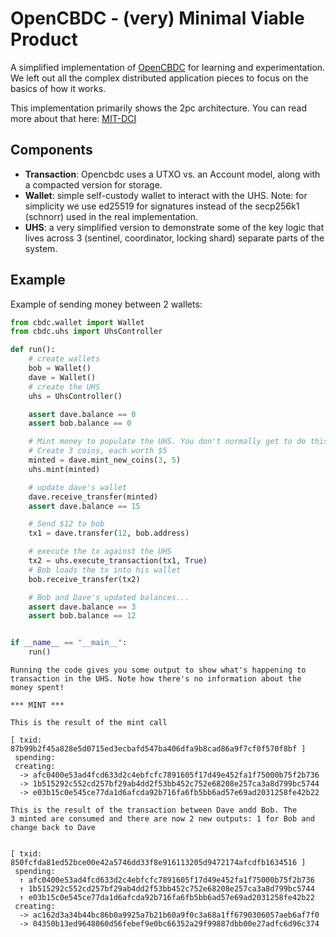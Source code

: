 # OpenCBDC - (very) Minimal Viable Product
A simplified implementation of [OpenCBDC](https://github.com/mit-dci/opencbdc-tx) for learning and experimentation. We left out all the complex distributed application pieces
to focus on the basics of how it works.

This implementation primarily shows the 2pc architecture. You can read more about that here:
[MIT-DCI](https://dci.mit.edu/opencbdc)

## Components
- **Transaction**: Opencbdc uses a UTXO vs. an Account model, along with a compacted version for storage.
- **Wallet**: simple self-custody wallet to interact with the UHS.  Note: for simplicity we use ed25519 for signatures instead of the secp256k1 (schnorr) used in the real implementation.
- **UHS**: a very simplified version to demonstrate some of the key logic that lives across 3 (sentinel, coordinator, locking shard) separate parts of the system.

## Example
Example of sending money between 2 wallets:

```python
from cbdc.wallet import Wallet
from cbdc.uhs import UhsController

def run():
    # create wallets
    bob = Wallet()
    dave = Wallet()
    # create the UHS
    uhs = UhsController()

    assert dave.balance == 0
    assert bob.balance == 0

    # Mint money to populate the UHS. You don't normally get to do this (unfortunately)
    # Create 3 coins, each worth $5
    minted = dave.mint_new_coins(3, 5)
    uhs.mint(minted)

    # update dave's wallet
    dave.receive_transfer(minted)
    assert dave.balance == 15

    # Send $12 to bob
    tx1 = dave.transfer(12, bob.address)

    # execute the tx against the UHS
    tx2 = uhs.execute_transaction(tx1, True)
    # Bob loads the tx into his wallet
    bob.receive_transfer(tx2)

    # Bob and Dave's updated balances...
    assert dave.balance == 3
    assert bob.balance == 12


if __name__ == "__main__":
    run()
```
```text
Running the code gives you some output to show what's happening to 
transaction in the UHS. Note how there's no information about the money spent!

*** MINT ***

This is the result of the mint call

[ txid: 87b99b2f45a828e5d0715ed3ecbafd547ba406dfa9b8cad86a9f7cf0f570f8bf ]
 spending:
 creating:
  -> afc0400e53ad4fcd633d2c4ebfcfc7891605f17d49e452fa1f75000b75f2b736
  -> 1b515292c552cd257bf29ab4dd2f53bb452c752e68208e257ca3a8d799bc5744
  -> e03b15c0e545ce77da1d6afcda92b716fa6fb5bb6ad57e69ad2031258fe42b22

This is the result of the transaction between Dave andd Bob. The 
3 minted are consumed and there are now 2 new outputs: 1 for Bob and
change back to Dave


[ txid: 850fcfda81ed52bce00e42a5746dd33f8e916113205d9472174afcdfb1634516 ]
 spending:
  ↑ afc0400e53ad4fcd633d2c4ebfcfc7891605f17d49e452fa1f75000b75f2b736
  ↑ 1b515292c552cd257bf29ab4dd2f53bb452c752e68208e257ca3a8d799bc5744
  ↑ e03b15c0e545ce77da1d6afcda92b716fa6fb5bb6ad57e69ad2031258fe42b22
 creating:
  -> ac162d3a34b44bc86b0a9925a7b21b60a9f0c3a68a1ff6790306057aeb6af7f0
  -> 04350b13ed9648060d56febef9e0bc66352a29f99887dbb00e27adfc6d96c374
```



